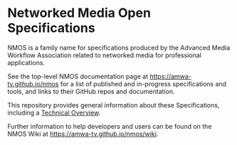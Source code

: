 # Networked Media Open Specifications

NMOS is a family name for specifications produced by the Advanced Media Workflow Association related to networked media for professional applications.

See the top-level NMOS documentation page at <https://amwa-tv.github.io/nmos>
for a list of published and in-progress specifications and tools,
and links to their GitHub repos and documentation.

This repository provides general information about these Specifications,
including a [Technical Overview](https://amwa-tv.github.io/nmos/branches/master/NMOS_Technical_Overview.html).

Further information to help developers and users can be found on the NMOS Wiki at <https://amwa-tv.github.io/nmos/wiki>.
